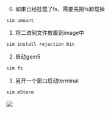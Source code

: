 0. 如果已经挂载了fs，需要先把fs卸载掉
```
sim umount
```
1. 将二进制文件放置到image中
```bash
sim install rejection bin
```
2. 启动gem5
```bash
sim fs
```
3. 另开一个窗口启动terminal
```bash
sim m5term
```

![](./images/1.png)
